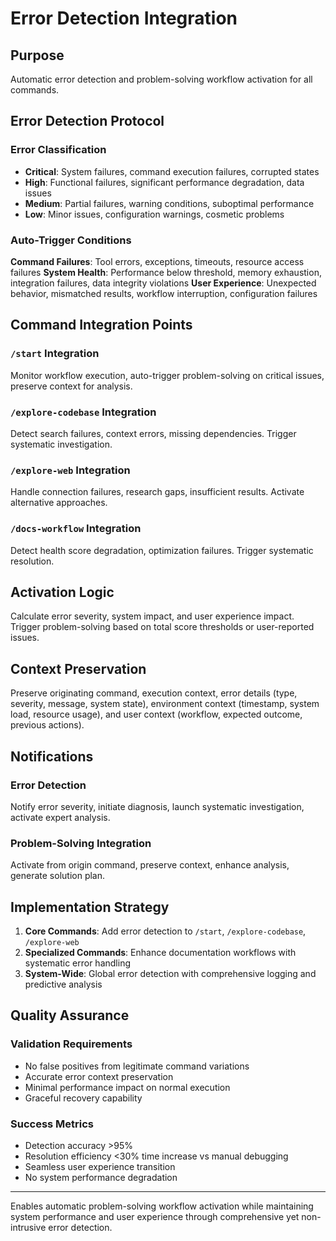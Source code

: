 # Error Detection Integration

## Purpose
Automatic error detection and problem-solving workflow activation for all commands.

## Error Detection Protocol

### Error Classification
- **Critical**: System failures, command execution failures, corrupted states
- **High**: Functional failures, significant performance degradation, data issues  
- **Medium**: Partial failures, warning conditions, suboptimal performance
- **Low**: Minor issues, configuration warnings, cosmetic problems

### Auto-Trigger Conditions
**Command Failures**: Tool errors, exceptions, timeouts, resource access failures
**System Health**: Performance below threshold, memory exhaustion, integration failures, data integrity violations
**User Experience**: Unexpected behavior, mismatched results, workflow interruption, configuration failures

## Command Integration Points

### `/start` Integration
Monitor workflow execution, auto-trigger problem-solving on critical issues, preserve context for analysis.

### `/explore-codebase` Integration
Detect search failures, context errors, missing dependencies. Trigger systematic investigation.

### `/explore-web` Integration
Handle connection failures, research gaps, insufficient results. Activate alternative approaches.

### `/docs-workflow` Integration
Detect health score degradation, optimization failures. Trigger systematic resolution.

## Activation Logic

Calculate error severity, system impact, and user experience impact. Trigger problem-solving based on total score thresholds or user-reported issues.

## Context Preservation

Preserve originating command, execution context, error details (type, severity, message, system state), environment context (timestamp, system load, resource usage), and user context (workflow, expected outcome, previous actions).

## Notifications

### Error Detection
Notify error severity, initiate diagnosis, launch systematic investigation, activate expert analysis.

### Problem-Solving Integration
Activate from origin command, preserve context, enhance analysis, generate solution plan.

## Implementation Strategy

1. **Core Commands**: Add error detection to `/start`, `/explore-codebase`, `/explore-web`
2. **Specialized Commands**: Enhance documentation workflows with systematic error handling
3. **System-Wide**: Global error detection with comprehensive logging and predictive analysis

## Quality Assurance

### Validation Requirements
- No false positives from legitimate command variations
- Accurate error context preservation
- Minimal performance impact on normal execution
- Graceful recovery capability

### Success Metrics  
- Detection accuracy >95%
- Resolution efficiency <30% time increase vs manual debugging
- Seamless user experience transition
- No system performance degradation

---

Enables automatic problem-solving workflow activation while maintaining system performance and user experience through comprehensive yet non-intrusive error detection.